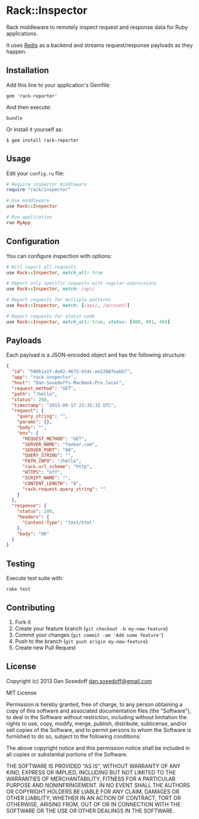 # Rack::Inspector

Rack middleware to remotely inspect request and response data for Ruby applications.

It uses [Redis](http://redis.io) as a backend and streams request/response payloads as they happen.

## Installation

Add this line to your application's Gemfile:

```
gem 'rack-reporter'
```

And then execute:

```
bundle
```

Or install it yourself as:

```
$ gem install rack-reporter
```

## Usage

Edit your `config.ru` file:

```ruby
# Require inspector middleware
require "rack/inspector"

# Use middleware
use Rack::Inspector

# Run application
run MyApp
```

## Configuration

You can configure inspection with options:

```ruby
# Will report all requests
use Rack::Inspector, match_all: true

# Report only specific requests with regular expressions
use Rack::Inspector, match: /api/

# Report requests for multiple patterns
use Rack::Inspector, match: [/api/, /account/]

# Report requests for status code
use Rack::Inspector, match_all: true, status: [400, 401, 404]
```

## Payloads

Each payload is a JSON-encoded object and has the following structure:

```json
{
  "id": "500b1a1f-da82-4672-b54c-ee22687eabb7",
  "app": "rack-inspector",
  "host": "Dan-Sosedoffs-MacBook-Pro.local",
  "request_method": "GET",
  "path": "/hello",
  "status": 200,
  "timestamp": "2013-09-17 23:35:32 UTC",
  "request": {
    "query_string": "",
    "params": {},
    "body": "",
    "env": {
      "REQUEST_METHOD": "GET",
      "SERVER_NAME": "foobar.com",
      "SERVER_PORT": "80",
      "QUERY_STRING": "",
      "PATH_INFO": "/hello",
      "rack.url_scheme": "http",
      "HTTPS": "off",
      "SCRIPT_NAME": "",
      "CONTENT_LENGTH": "0",
      "rack.request.query_string": ""
    }
  },
  "response": {
    "status": 200,
    "headers": {
      "Content-Type": "text/html"
    },
    "body": "OK"
  }
}
```

## Testing

Execute test suite with:

```
rake test
```

## Contributing

1. Fork it
2. Create your feature branch (`git checkout -b my-new-feature`)
3. Commit your changes (`git commit -am 'Add some feature'`)
4. Push to the branch (`git push origin my-new-feature`)
5. Create new Pull Request

## License

Copyright (c) 2013 Dan Sosedoff <dan.sosedoff@gmail.com>

MIT License

Permission is hereby granted, free of charge, to any person obtaining
a copy of this software and associated documentation files (the
"Software"), to deal in the Software without restriction, including
without limitation the rights to use, copy, modify, merge, publish,
distribute, sublicense, and/or sell copies of the Software, and to
permit persons to whom the Software is furnished to do so, subject to
the following conditions:

The above copyright notice and this permission notice shall be
included in all copies or substantial portions of the Software.

THE SOFTWARE IS PROVIDED "AS IS", WITHOUT WARRANTY OF ANY KIND,
EXPRESS OR IMPLIED, INCLUDING BUT NOT LIMITED TO THE WARRANTIES OF
MERCHANTABILITY, FITNESS FOR A PARTICULAR PURPOSE AND
NONINFRINGEMENT. IN NO EVENT SHALL THE AUTHORS OR COPYRIGHT HOLDERS BE
LIABLE FOR ANY CLAIM, DAMAGES OR OTHER LIABILITY, WHETHER IN AN ACTION
OF CONTRACT, TORT OR OTHERWISE, ARISING FROM, OUT OF OR IN CONNECTION
WITH THE SOFTWARE OR THE USE OR OTHER DEALINGS IN THE SOFTWARE.
